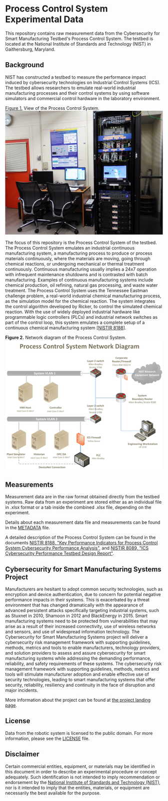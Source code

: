 # Process Control System Experimental Data
This repository contains raw measurement data from the Cybersecurity for Smart Manufacturing Testbed's Process Control System. The testbed is located at the National Institute of Standards and Technology (NIST) in Gaithersburg, Maryland.

## Background
NIST has constructed a testbed to measure the performance impact induced by cybersecurity technologies on Industrial Control Systems (ICS). The testbed allows researchers to emulate real-world industrial manufacturing processes and their control systems by using software simulators and commercial control hardware in the laboratory environment.

<u>Figure 1.</u> View of the Process Control System.![_process_rack]

The focus of this repository is the Process Control System of the testbed. The Process Control System emulates an industrial continuous manufacturing system, a manufacturing process to produce or process materials continuously, where the materials are moving, going through chemical reactions, or undergoing mechanical or thermal treatment continuously. Continuous manufacturing usually implies a 24x7 operation with infrequent maintenance shutdowns and is contrasted with batch manufacturing. Examples of continuous manufacturing systems include chemical production, oil refining, natural gas processing, and waste water treatment.
The Process Control System uses the Tennessee Eastman challenge problem, a real-world industrial chemical manufacturing process, as the simulation model for the chemical reaction. The system integrates the control algorithm developed by Ricker, to control the simulated chemical reaction. With the use of widely deployed industrial hardware like programmable logic controllers (PLCs) and industrial network switches as part of the control loop, this system emulates a complete setup of a continuous chemical manufacturing system \[[NISTIR 8188][_IR8188]\].

__Figure 2.__ Network diagram of the Process Control System.
![_netdiag]

## Measurements
Measurement data are in the raw format obtained directly from the testbed systems. Raw data from an experiment are stored either as an individual file in .xlsx format or a tab inside the combined .xlsx file, depending on the experiment. 

Details about each measurement data file and measurements can be found in the [METADATA][_meta] file.

A detailed description of the Process Control System can be found in the documents [NISTIR 8188, "Key Performance Indicators for Process Control System Cybersecurity Performance Analysis"][_IR8188], and [NISTIR 8089, "ICS Cybersecurity Performance Testbed Design Report"][_IR8089].

## Cybersecurity for Smart Manufacturing Systems Project
Manufacturers are hesitant to adopt common security technologies, such as encryption and device authentication, due to concern for potential negative performance impacts in their systems. This is exacerbated by a threat environment that has changed dramatically with the appearance of advanced persistent attacks specifically targeting industrial systems, such as Stuxnet in 2010, Shamoon in 2012 and BlackEnergy in 2015. Smart manufacturing systems need to be protected from vulnerabilities that may arise as a result of their increased connectivity, use of wireless networks and sensors, and use of widespread information technology. The Cybersecurity for Smart Manufacturing Systems project will deliver a cybersecurity risk management framework with supporting guidelines, methods, metrics and tools to enable manufacturers, technology providers, and solution providers to assess and assure cybersecurity for smart manufacturing systems while addressing the demanding performance, reliability, and safety requirements of these systems. The cybersecurity risk management framework with supporting guidelines, methods, metrics and tools will stimulate manufacturer adoption and enable effective use of security technologies, leading to smart manufacturing systems that offer security, reliability, resiliency and continuity in the face of disruption and major incidents.

More information about the project can be found at [the project landing page][_CSMS].

## License
Data from the robotic system is licensed to the public domain. For more information, please see the [LICENSE][_license] file.

## Disclaimer
Certain commercial entities, equipment, or materials may be identified in this
document in order to describe an experimental procedure or concept adequately.
Such identification is not intended to imply recommendation or endorsement by
the [National Institute of Standards and Technology (NIST)][_NIST], nor is it
intended to imply that the entities, materials, or equipment are necessarily
the best available for the purpose.

[_NIST]: http://www.nist.gov
[_IR8089]: http://nvlpubs.nist.gov/nistpubs/ir/2015/NIST.IR.8089.pdf
[_IR8188]: http://nvlpubs.nist.gov/nistpubs/ir/2017/NIST.IR.8188.pdf
[_CSMS]: https://www.nist.gov/programs-projects/cybersecurity-smart-manufacturing-systems
[_netdiag]: ./readme_assets/te_network.png "Process Control System Network Diagram"
[_meta]: ./METADATA.md
[_process_rack]: ./readme_assets/ProcessControlSystem.jpg "Process Control System"
[_license]: ./LICENSE.md
